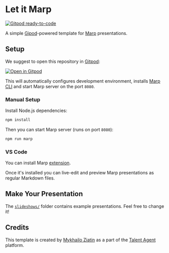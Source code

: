 Let it Marp
===========

[![Gitpod ready-to-code](https://img.shields.io/badge/Gitpod-ready--to--code-908a85?logo=gitpod)](https://gitpod.io/#https://github.com/chimplie/let-it-marp)

A simple [Gipod](https://gitpod.io/)-powered template for [Marp](https://marp.app/) presentations.

Setup
-----

We suggest to open this repository in [Gitpod](https://gitpod.io):

[![Open in Gitpod](https://gitpod.io/button/open-in-gitpod.svg)](https://gitpod.io/#https://github.com/chimplie/let-it-marp)

This will automatically configures development environment, installs [Marp CLI](https://github.com/marp-team/marp-cli) and start Marp server on the port `8080`.

### Manual Setup

Install Node.js dependencies:

```bash
npm install
```

Then you can start Marp server (runs on port `8080`):

```bash
npm run marp
```

### VS Code

You can install Marp [extension](https://marketplace.visualstudio.com/items?itemName=marp-team.marp-vscode).

Once it's installed you can live-edit and preview Marp presentations as regular Markdown files.

Make Your Presentation
----------------------

The [`slideshows/`](./slideshows/) folder contains example presentations. Feel free to change it!

Credits
-------

This template is created by [Mykhailo Ziatin](https://github.com/Sitin/) as a part of the [Talent Agent](https://agent.chimplie.com/) platform.
